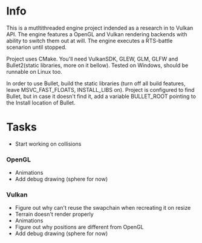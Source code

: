 Info
====

This is a mutltithreaded engine project indended as a research in to Vulkan API. The engine features a OpenGL and Vulkan rendering backends with ability to switch them out at will. The engine executes a RTS-battle scenarion until stopped.

Project uses CMake. You'll need VulkanSDK, GLEW, GLM, GLFW and Bullet2(static libraries, more on it bellow). Tested on Windows, should be runnable on Linux too.

In order to use Bullet, build the static libraries (turn off all build features, leave MSVC_FAST_FLOATS, INSTALL_LIBS on).
Project is configured to find Bullet, but in case it doesn't find it, add a variable BULLET_ROOT pointing to the Install location of Bullet.

Tasks
=====
* Start working on collisions

### OpenGL
* Animations
* Add debug drawing (sphere for now)

### Vulkan
* Figure out why can't reuse the swapchain when recreating it on resize
* Terrain doesn't render properly
* Animations
* Figure out why positions are different from OpenGL
* Add debug drawing (sphere for now)